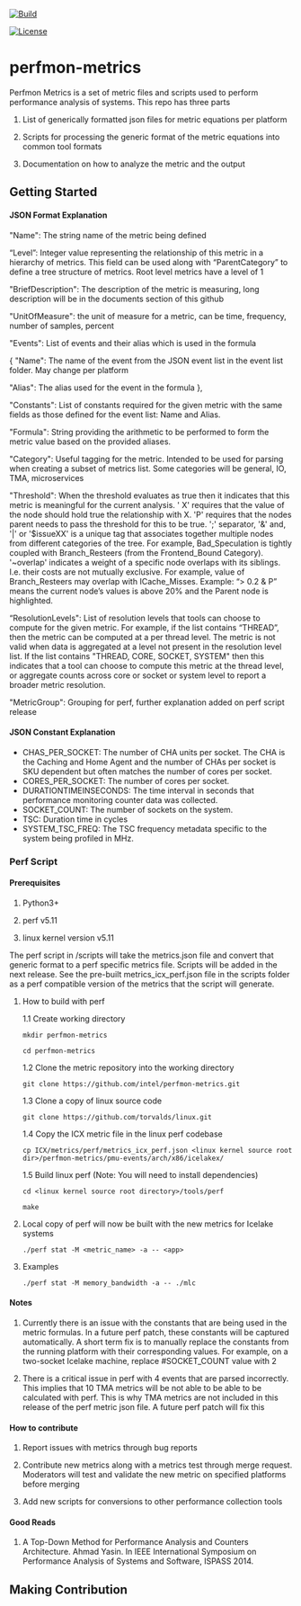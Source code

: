 
[![Build]([https://github.com/intel/perfmon-metrics/actions/workflows/build.yml/badge.svg)](https://github.com/intel/perfmon-metrics/actions/workflows/build.yml](https://github.com/intel/perfmon-metrics/actions/workflows/build.yml/badge.svg)%5d(https:/github.com/intel/perfmon-metrics/actions/workflows/build.yml))

[![License]([https://img.shields.io/badge/License-BSD--3-blue)](https://github.com/intel/perfmon-metrics/blob/master/LICENSE](https://img.shields.io/badge/License-BSD--3-blue)%5d(https:/github.com/intel/perfmon-metrics/blob/master/LICENSE))

# perfmon-metrics

Perfmon Metrics is a set of metric files and scripts used to perform performance analysis of systems. This repo has three parts

1. List of generically formatted json files for metric equations per platform

2. Scripts for processing the generic format of the metric equations into common tool formats

3. Documentation on how to analyze the metric and the output

## Getting Started

#### JSON Format Explanation

"Name": The string name of the metric being defined

“Level”: Integer value representing the relationship of this metric in a hierarchy of metrics. This field can be used along with “ParentCategory” to define a tree structure of metrics. Root level metrics have a level of 1

"BriefDescription": The description of the metric is measuring, long description will be in the documents section of this github

"UnitOfMeasure": the unit of measure for a metric, can be time, frequency, number of samples, percent

"Events": List of events and their alias which is used in the formula

{
"Name": The name of the event from the JSON event list in the event list folder. May change per platform

"Alias": The alias used for the event in the formula
},


"Constants": List of constants required for the given metric with the same fields as those defined for the event list: Name and Alias.

"Formula": String providing the arithmetic to be performed to form the metric value based on the provided aliases.

"Category": Useful tagging for the metric. Intended to be used for parsing when creating a subset of metrics list. Some categories will be general, IO, TMA, microservices

"Threshold": When the threshold evaluates as true then it indicates that this metric is meaningful for the current analysis. '<sign> X' requires that the value of the node should hold true the relationship with X. 'P' requires that the nodes parent needs to pass the threshold for this to be true. ';' separator, '&' and, '|' or '$issueXX' is a unique tag that associates together multiple nodes from different categories of the tree. For example, Bad_Speculation is tightly coupled with Branch_Resteers (from the Frontend_Bound Category). '~overlap' indicates a weight of a specific node overlaps with its siblings. I.e. their costs are not mutually exclusive. For example, value of Branch_Resteers may overlap with ICache_Misses.
Example: “> 0.2 & P” means the current node’s values is above 20% and the Parent node is highlighted.

“ResolutionLevels": List of resolution levels that tools can choose to compute for the given metric. For example, if the list contains “THREAD”, then the metric can be computed at a per thread level. The metric is not valid when data is aggregated at a level not present in the resolution level list. If the list contains "THREAD, CORE, SOCKET, SYSTEM" then this indicates that a tool can choose to compute this metric at the thread level, or aggregate counts across core or socket or system level to report a broader metric resolution.

"MetricGroup": Grouping for perf, further explanation added on perf script release

#### JSON Constant Explanation

-   CHAS_PER_SOCKET: The number of CHA units per socket. The CHA is the Caching and Home Agent and the number of CHAs per socket is SKU dependent but often matches the number of cores per socket.
-   CORES_PER_SOCKET: The number of cores per socket.
-   DURATIONTIMEINSECONDS: The time interval in seconds that performance monitoring counter data was collected.
-   SOCKET_COUNT: The number of sockets on the system.
-   TSC: Duration time in cycles
-   SYSTEM_TSC_FREQ: The TSC frequency metadata specific to the system being profiled in MHz. 

### Perf Script

#### Prerequisites

1. Python3+

2. perf v5.11

3. linux kernel version v5.11

The perf script in /scripts will take the metrics.json file and convert that generic format to a perf specific metrics file. Scripts will be added in the next release. See the pre-built metrics_icx_perf.json file in the scripts folder as a perf compatible version of the metrics that the script will generate.

1. How to build with perf

	1.1 Create working directory
    
    `mkdir perfmon-metrics`
    
    `cd perfmon-metrics`
    
	1.2 Clone the metric repository into the working directory
    
    `git clone https://github.com/intel/perfmon-metrics.git`
    
    1.3 Clone a copy of linux source code
    
    `git clone https://github.com/torvalds/linux.git`
    
    1.4 Copy the ICX metric file in the linux perf codebase
    
    `cp ICX/metrics/perf/metrics_icx_perf.json <linux kernel source root dir>/perfmon-metrics/pmu-events/arch/x86/icelakex/`
    
	1.5 Build linux perf (Note: You will need to install dependencies)
    
    `cd <linux kernel source root directory>/tools/perf`
    
	`make`

2. Local copy of perf will now be built with the new metrics for Icelake systems

	`./perf stat -M <metric_name> -a -- <app>`

2. Examples

	`./perf stat -M memory_bandwidth -a -- ./mlc`


#### Notes

1. Currently there is an issue with the constants that are being used in the metric formulas. In a future perf patch, these constants will be captured automatically. A short term fix is to manually replace the constants from the running platform with their corresponding values. For example, on a two-socket Icelake machine, replace #SOCKET_COUNT value with 2

2. There is a critical issue in perf with 4 events that are parsed incorrectly. This implies that 10 TMA metrics will be not able to be able to be calculated with perf. This is why TMA metrics are not included in this release of the perf metric json file. A future perf patch will fix this

#### How to contribute

1. Report issues with metrics through bug reports

2. Contribute new metrics along with a metrics test through merge request. Moderators will test and validate the new metric on specified platforms before merging

3. Add new scripts for conversions to other performance collection tools

#### Good Reads

1. A Top-Down Method for Performance Analysis and Counters Architecture. Ahmad Yasin. In IEEE International Symposium on Performance Analysis of Systems and Software, ISPASS 2014.

	
## Making Contribution

